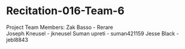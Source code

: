 # Recitation-016-Team-6
Project Team Members:
Zak Basso       - Rerare  
Joseph Kneusel  - jkneusel 
Suman upreti    - suman421159 
Jesse Black     - jebl8843    


